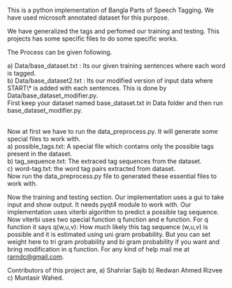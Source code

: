 This is a python implementation of Bangla Parts of Speech Tagging. We have used microsoft annotated dataset for this purpose.</br>

We have generalized the tags and perfomed our training and testing. This projects has some specific files to do some specific works.</br>

The Process can be given following. 

a) Data/base_dataset.txt : Its our given training sentences where each word is tagged.</br>
b) Data/base_dataset2.txt : Its our modified version of input data where START\\* is added with each sentences. This is done by Data/base_dataset_modifier.py.</br>
First keep your dataset named base_dataset.txt in Data folder and then run base_dataset_modifier.py.</br></br>

Now at first we have to run the data_preprocess.py. It will generate some special files to work with.</br>
a) possible_tags.txt: A special file which contains only the possible tags present in the dataset.</br>
b) tag_sequence.txt: The extraced tag sequences from the dataset.</br>
c) word-tag.txt: the word tag pairs extracted from dataset.</br>
Now run the data_preprocess.py file to generated these essential files to work with. </br>

Now the training and testing section. Our implementation uses a gui to take input and show output. It needs pyqt4 module to work with. Our implementation uses viterbi algorithm to predict a possible tag sequence. Now viterbi uses two special function q function and e function. For q function it says q(w,u,v): How much likely this tag sequence (w,u,v) is possible and it is estimated
using uni gram probability. But you can set weight here to tri gram probability and bi gram probability if you want and bring modification in q function. For any kind of help mail me at rarndc@gmail.com. 


Contributors of this project are,
a) Shahriar Sajib
b) Redwan Ahmed Rizvee
c) Muntasir Wahed. 
